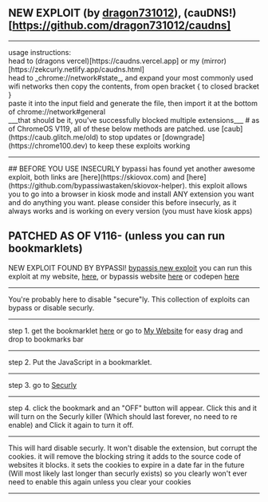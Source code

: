 ## NEW EXPLOIT (by [dragon731012](https://github.com/dragon731012)), (cauDNS!)[https://github.com/dragon731012/caudns]
<hr>
usage instructions: 
<br>
    head to (dragons vercel)[https://caudns.vercel.app] or my (mirror)[https://zekcurly.netlify.app/caudns.html] 
    <br>
        head to _chrome://network#state_, and expand your most commonly used wifi networks then copy the contents, from open bracket { to closed bracket }
        <br> 
            paste it into the input field and generate the file, then import it at the bottom of chrome://network#general
            <br>
___that should be it, you've successfully blocked multiple extensions___
# as of ChromeOS V119, all of these below methods are patched. use [caub](https://caub.glitch.me/old) to stop updates or [downgrade](https://chrome100.dev) to keep these exploits working
<hr>
## BEFORE YOU USE INSECURLY
bypassi has found yet another awesome exploit,
both links are [here](https://skiovox.com) and [here](https://github.com/bypassiwastaken/skiovox-helper). this exploit allows you to go into a browser in kiosk mode and install ANY extension you want and do anything you want. please consider this before insecurly, as it always works and is working on every version (you must have kiosk apps)


## PATCHED AS OF V116- (unless you can run bookmarklets)
NEW EXPLOIT FOUND BY BYPASSI!
[bypassis new exploit](https://github.com/zek-c/Securly-Kill-V111/blob/main/bypassi.html)
you can run this exploit at my website, [here](https://zekcurly.netlify.app/bypassi), or bypassis website [here](https://insecurly.bypassi.com) or codepen [here](https://codepen.io/zek-c/pen/JjwzvjZ)
<hr>
You're probably here to disable "secure"ly. This collection of exploits can bypass or disable securly.

<hr>

step 1. get the bookmarklet [here](https://github.com/zek-c/extension-v111-kill/blob/main/bookmarklet.js) or go to [My Website](https://zekcurly.netlify.app) for easy drag and drop to bookmarks bar

<hr>

step 2. Put the JavaScript in a bookmarklet.

<hr>

step 3. go to [Securly](https://securly.com)

<hr>

step 4. click the bookmark and an "OFF" button will appear. Click this and it will turn on the Securly killer (Which should last forever, no need to re enable) and Click it again to turn it off.

<hr>

This will hard disable securly. It won't disable the extension, but corrupt the cookies. it will remove the blocking string it adds to the source code of websites it blocks. it sets the cookies to expire in a date far in the future (Will most likely last longer than securly exists) so you clearly won't ever need to enable this again unless you clear your cookies
<hr>
